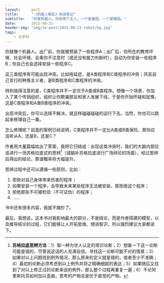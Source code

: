 ```yaml
---
layout:     post
title:      "《机器人叛乱》阅读笔记"
subtitle:   "你是机器人。你有两个主人，一个是基因，一个是模因。"
date:       2015-08-21
header-img: "img/in-post/2015-08-21-robot/bg.jpg"
tags:
    - 元学科
---
```


你就像个机器人。出厂前，你就被预装了一些程序A；出厂后，你所在的教育环境、社会环境，会乘你不注意时（或还没有能力判断时），自动为你安装一些程序B；你自己也会选择安装一些程序C。 

这三类程序有可能出现冲突。比如拖延症，是A类程序和C类程序的冲突；厌恶自己言行的种族主义者，是B类程序和C类程序的冲突。

特别值得注意的是，C类程序并不一定优于A类或B类程序。想像一个场景，你加入了某个传销组织，组织让你欺骗朋友和家人发展下线，于是你开始怀疑和犹豫，这是C类程序和A类B类程序的冲突。

出现冲突后，你可以选择不解决，就这样磕磕碰碰的运行下去。当然，你也可以跳起来修理自己一番。

怎么修理呢？前面的案例已经说明，C类程序并不一定比A类或B类保险，那你应该听从A，还是B，还是C？

作者用大量篇幅给出了答案，我把它归结成：出现这类冲突时，我们的大脑内部应该进行一场苏格拉底式的思辨[^tips1]（请脑补苏格拉底进行广场辩论的场面），经过思辨后得出的结论，靠谱概率将大幅提升。

思辨过程中还可以遵循一些原则，比如：

1. 拒绝对自己身体带来伤害的程序；
2. 如果安装一个程序，会导致未来某些程序无法被安装，那拒绝这个程序；
3. 拒绝那些不可被检验（不可证伪）的程序；
4. ……

书中还有很多内容，我就不摘抄了。

最后，我想说，这本书对我影响最大的部分，不是结论，而是作者搭建的模型，以及推导结论的过程，它们能够让人开拓思维、增进智识，所以强烈建议大家都读下。

 [^tips1]: **苏格拉底思辨方法**：1）取一种为世人认定的常识论断；2）想象一下这一论断可能是错的，尽管说这话的人充满自信。寻找这一论断可能不对的情景；3）如果对以上问题找到例外情况，那么原来的定义就是错的，或者至少不准确；4）最初的论断必须考虑到以上例外并将之精确细腻的表达；5）如果随后又找到了对以上修正过的论断来说的例外，那么整个过程再重复一遍；6）不论阿里斯托芬如何加以歪曲，思考的产物总是优于直觉的产物。
